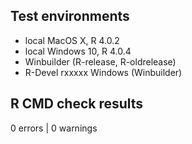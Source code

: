 ## Test environments
* local MacOS X, R 4.0.2
* local Windows 10, R 4.0.4
* Winbuilder (R-release, R-oldrelease)
* R-Devel rxxxxx Windows (Winbuilder)

## R CMD check results
0 errors | 0 warnings

